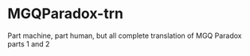 # MGQParadox-trn
Part machine, part human, but all complete translation of MGQ Paradox parts 1 and 2
